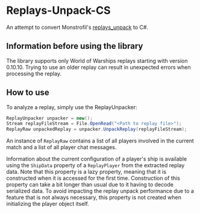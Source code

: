 # Replays-Unpack-CS

An attempt to convert Monstrofil's [replays_unpack](https://github.com/Monstrofil/replays_unpack/) to C#.

## Information before using the library
The library supports only World of Warships replays starting with version 0.10.10. 
Trying to use an older replay can result in unexpected errors when processing the replay.


## How to use
To analyze a replay, simply use the ReplayUnpacker:
```c#
ReplayUnpacker unpacker = new();
Stream replayFileStream = File.OpenRead("<Path to replay file>");
ReplayRaw unpackedReplay = unpacker.UnpackReplay(replayFileStream);
```

An instance of `ReplayRaw` contains a list of all players involved in the current match and a list of all player chat messages.

Information about the current configuration of a player's ship is available using the `ShipData` property of a `ReplayPlayer` from the extracted replay data.
Note that this property is a lazy property, meaning that it is constructed when it is accessed for the first time.
Construction of this property can take a bit longer than usual due to it having to decode serialized data.
To avoid impacting the replay unpack performance due to a feature that is not always necessary, this property is not created when initializing the player object itself.
